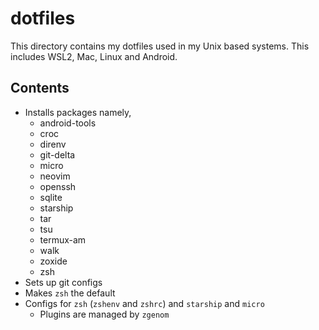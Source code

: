 # dotfiles

This directory contains my dotfiles used in my Unix based systems. This includes WSL2, Mac, Linux and Android.

## Contents

- Installs packages namely,
  - android-tools
  - croc
  - direnv
  - git-delta
  - micro
  - neovim
  - openssh
  - sqlite
  - starship
  - tar
  - tsu
  - termux-am
  - walk
  - zoxide
  - zsh
- Sets up git configs
- Makes `zsh` the default
- Configs for `zsh` (`zshenv` and `zshrc`) and `starship` and `micro`
  - Plugins are managed by `zgenom`
